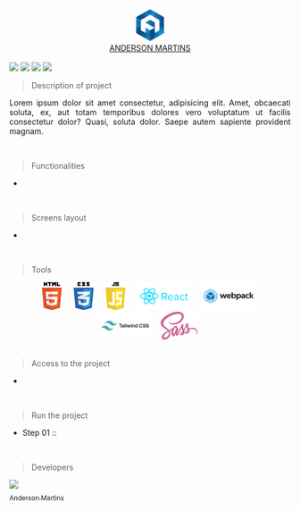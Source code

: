 <div style="text-align: center;text-transform: uppercase;">
    <img src="readme/logo/favicon.png" width="50"/> 
    <div><a href="http://www.atmm.dev/cv" target="_blank">Anderson Martins</a></div>
</div>

<br />
<!-- References for Create budgets :: https://shields.io/category/build -->
<img src="https://img.shields.io/static/v1?label=STATUS&message=EM DESENVOLVIMENTO&color=red&style=for-the-badge"/>
<img src="https://img.shields.io/static/v1?label=React&message=18.1.0&color=blue&style=for-the-badge"/>
<img src="https://img.shields.io/static/v1?label=Tailwindcss&message=3.0.24&color=green&style=for-the-badge"/>
<img src="https://img.shields.io/static/v1?label=SASS&message=3.0.24&color=green&style=for-the-badge"/>

<br />

> Description of project

<p align="justify">
Lorem ipsum dolor sit amet consectetur, adipisicing elit. Amet, obcaecati soluta, ex, aut totam temporibus dolores vero voluptatum ut facilis consectetur dolor? Quasi, soluta dolor. Saepe autem sapiente provident magnam.
</p>

<br />

> Functionalities
-
<br />

> Screens layout
-
<br />

> Tools

<div align="center">
    <img src="readme/tech/html5.png" alt="HTML5 Logo" style="height:50px;margin-right: 10px;"/>
    <img src="readme/tech/css3.png" alt="CSS3 Logo" style="height:50px;margin-right: 10px;"/>
    <img src="readme/tech/javascript.png" alt="Javascript Logo" style="height:50px;margin-right: 10px;"/>
    <img src="readme/tech/reactjs.svg" alt="React Logo" style="height:50px;margin-right: 10px;"/>
    <img src="readme/tech/webpack.svg" alt="Webpack Logo" style="height:50px;margin-right: 10px;"/>
    <img src="readme/tech/tailwindcss.svg" alt="TailwindCSS Logo" style="height:50px;margin-right: 10px;"/>
    <img src="readme/tech/sass.svg" alt="TailwindCSS Logo" style="height:50px;margin-right: 10px;"/>
</div>

<br />

> Access to the project

-
<br />

> Run the project

- Step 01 ::

<br />

> Developers

[<img src="https://avatars.githubusercontent.com/u/16384608?v=4" width=95><br><sub>Anderson Martins</sub>](https://github.com/atmmoreira)

